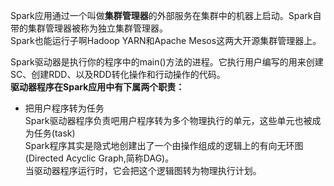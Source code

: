 Spark应用通过一个叫做**集群管理器**的外部服务在集群中的机器上启动。Spark自带的集群管理器被称为独立集群管理器。  
Spark也能运行子啊Hadoop YARN和Apache Mesos这两大开源集群管理器上。  

Spark驱动器是执行你的程序中的main()方法的进程。它执行用户编写的用来创建SC、创建RDD、以及RDD转化操作和行动操作的代码。  
**驱动器程序在Spark应用中有下属两个职责：**   
  * 把用户程序转为任务  
    Spark驱动器程序负责吧用户程序转为多个物理执行的单元，这些单元也被成为任务(task)  
    Spark程序其实是隐式地创建出了一个由操作组成的逻辑上的有向无环图(Directed Acyclic Graph,简称DAG)。  
    当驱动器程序运行时，它会把这个逻辑图转为物理执行计划。  

